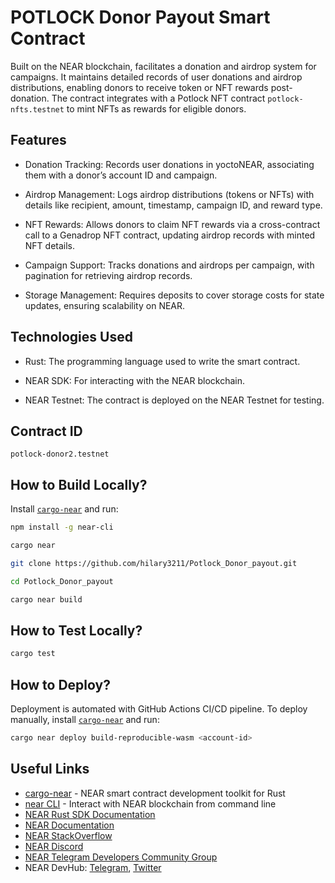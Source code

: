 #  POTLOCK Donor Payout  Smart Contract

Built on the NEAR blockchain, facilitates a donation and airdrop system for campaigns. It maintains detailed records of user donations and airdrop distributions, enabling donors to receive token or NFT rewards post-donation. The contract integrates with a Potlock NFT contract ```potlock-nfts.testnet``` to mint NFTs as rewards for eligible donors.


## Features
- Donation Tracking: Records user donations in yoctoNEAR, associating them with a donor’s account ID and campaign.

- Airdrop Management: Logs airdrop distributions (tokens or NFTs) with details like recipient, amount, timestamp, campaign ID, and reward type.

- NFT Rewards: Allows donors to claim NFT rewards via a cross-contract call to a Genadrop NFT contract, updating airdrop records with minted NFT details.

- Campaign Support: Tracks donations and airdrops per campaign, with pagination for retrieving airdrop records.

- Storage Management: Requires deposits to cover storage costs for state updates, ensuring scalability on NEAR.



## Technologies Used
- Rust: The programming language used to write the smart contract.

- NEAR SDK: For interacting with the NEAR blockchain.

- NEAR Testnet: The contract is deployed on the NEAR Testnet for testing.


## Contract ID
```
potlock-donor2.testnet
```


## How to Build Locally?

Install [`cargo-near`](https://github.com/near/cargo-near) and run:

```bash
npm install -g near-cli
```

```bash
cargo near
```

```bash
git clone https://github.com/hilary3211/Potlock_Donor_payout.git
```

```bash
cd Potlock_Donor_payout
```

```bash
cargo near build
```

## How to Test Locally?

```bash
cargo test
```


## How to Deploy?

Deployment is automated with GitHub Actions CI/CD pipeline.
To deploy manually, install [`cargo-near`](https://github.com/near/cargo-near) and run:

```bash
cargo near deploy build-reproducible-wasm <account-id>
```

## Useful Links

- [cargo-near](https://github.com/near/cargo-near) - NEAR smart contract development toolkit for Rust
- [near CLI](https://near.cli.rs) - Interact with NEAR blockchain from command line
- [NEAR Rust SDK Documentation](https://docs.near.org/sdk/rust/introduction)
- [NEAR Documentation](https://docs.near.org)
- [NEAR StackOverflow](https://stackoverflow.com/questions/tagged/nearprotocol)
- [NEAR Discord](https://near.chat)
- [NEAR Telegram Developers Community Group](https://t.me/neardev)
- NEAR DevHub: [Telegram](https://t.me/neardevhub), [Twitter](https://twitter.com/neardevhub)
